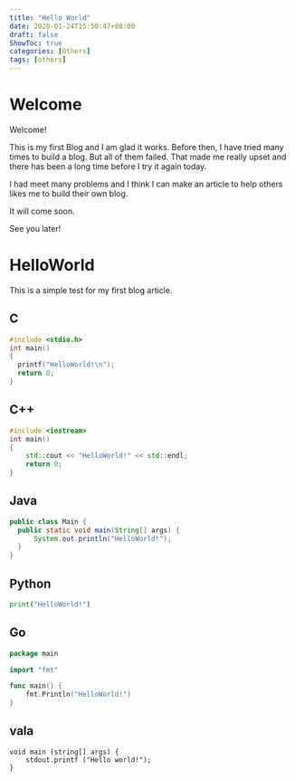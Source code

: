 ```yaml
---
title: "Hello World"
date: 2020-01-24T15:50:47+08:00
draft: false
ShowToc: true
categories: [Others]
tags: [others]
---
```


# Welcome

Welcome!

This is my first Blog and I am glad it works. Before then, I have tried many times to build a blog. But all of them failed. That made me really upset and there has been a long time before I try it again today.

I had meet many problems and I think I can make an article to help others likes me to build their own blog.

It will come soon.

See you later!

# HelloWorld

This is a simple test for my first blog article.

## C

```c
#include <stdio.h>
int main()
{
  printf("HelloWorld!\n");
  return 0;
}
```

## C++

```cpp
#include <iostream>
int main()
{
    std::cout << "HelloWorld!" << std::endl;
    return 0;
}
```

## Java

```java
public class Main {
  public static void main(String[] args) {
      System.out.println("HelloWorld!");
  }
}
```

## Python

```python
print("HelloWorld!")
```

## Go

```go
package main

import "fmt"

func main() {
    fmt.Println("HelloWorld!")
}
```

## vala

```vala
void main (string[] args) {
    stdout.printf ("Hello world!");
}
```

